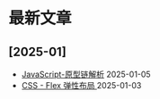 # 最新文章


## [2025-01]

- [JavaScript-原型链解析](https://yuwb.cn/JavaScript/cia8xnma/)  2025-01-05
- [CSS - Flex 弹性布局 ](https://yuwb.cn/CSS/e0ccmgow/) 2025-01-03

